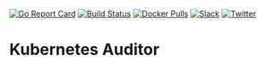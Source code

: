 [![Go Report Card](https://goreportcard.com/badge/kubeshield.dev/auditor)](https://goreportcard.com/report/kubeshield.dev/auditor)
[![Build Status](https://github.com/kubeshield/auditor/workflows/CI/badge.svg)](https://github.com/kubeshield/auditor/actions?workflow=CI)
[![Docker Pulls](https://img.shields.io/docker/pulls/kubeshield/auditor.svg)](https://hub.docker.com/r/kubeshield/auditor/)
[![Slack](https://slack.appscode.com/badge.svg)](https://slack.appscode.com/#kubepack)
[![Twitter](https://img.shields.io/twitter/follow/Kubeshield.svg?style=social&logo=twitter&label=Follow)](https://twitter.com/intent/follow?screen_name=Kubeshield)

# Kubernetes Auditor
